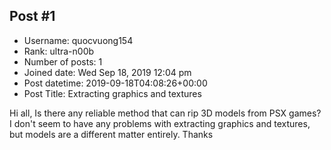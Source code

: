 ## Post #1
- Username: quocvuong154
- Rank: ultra-n00b
- Number of posts: 1
- Joined date: Wed Sep 18, 2019 12:04 pm
- Post datetime: 2019-09-18T04:08:26+00:00
- Post Title: Extracting graphics and textures

Hi all,
Is there any reliable method that can rip 3D models from PSX games? I don't seem to have any problems with extracting graphics and textures, but models are a different matter entirely.
Thanks
